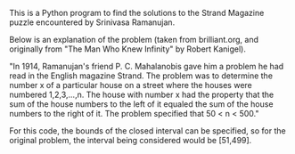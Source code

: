 This is a Python program to find the solutions to the Strand Magazine puzzle encountered by Srinivasa Ramanujan.

Below is an explanation of the problem (taken from brilliant.org, and originally from "The Man Who Knew Infinity" by Robert Kanigel).

"In 1914, Ramanujan's friend P. C. Mahalanobis gave him a problem he had read in the English magazine Strand. The problem was to determine the number x of a particular house on a street where the houses were numbered 1,2,3,…,n. The house with number x had the property that the sum of the house numbers to the left of it equaled the sum of the house numbers to the right of it. The problem specified that 50 < n < 500."

For this code, the bounds of the closed interval can be specified, so for the original problem, the interval being considered would be [51,499].
